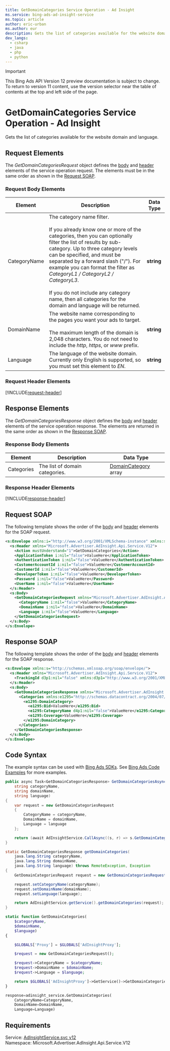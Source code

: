 ```yaml
---
title: GetDomainCategories Service Operation - Ad Insight
ms.service: bing-ads-ad-insight-service
ms.topic: article
author: eric-urban
ms.author: eur
description: Gets the list of categories available for the website domain and language.
dev_langs: 
  - csharp
  - java
  - php
  - python
---
```

> [!IMPORTANT]
> This Bing Ads API Version 12 preview documentation is subject to change. To return to version 11 content, use the version selector near the table of contents at the top and left side of the page.

# GetDomainCategories Service Operation - Ad Insight
Gets the list of categories available for the website domain and language.

## <a name="request"></a>Request Elements
The *GetDomainCategoriesRequest* object defines the [body](#request-body) and [header](#request-header) elements of the service operation request. The elements must be in the same order as shown in the [Request SOAP](#request-soap). 

### <a name="request-body"></a>Request Body Elements

|Element|Description|Data Type|
|-----------|---------------|-------------|
|<a name="categoryname"></a>CategoryName|The category name filter.<br/><br/>If you already know one or more of the categories, then you can optionally filter the list of results by sub-category. Up to three category levels can be specified, and must be separated by a forward slash ("/"). For example you can format the filter as *CategoryL1 / CategoryL2 / CategoryL3*.<br/><br/>If you do not include any category name, then all categories for the domain and language will be returned. |**string**|
|<a name="domainname"></a>DomainName|The website name corresponding to the pages you want your ads to target.<br /><br />The maximum length of the domain is 2,048 characters. You do not need to include the *http*, *https*, or *www* prefix.|**string**|
|<a name="language"></a>Language|The language of the website domain. Currently only English is supported, so you must set this element to *EN*.|**string**|

### <a name="request-header"></a>Request Header Elements
[!INCLUDE[request-header](./includes/request-header.md)]

## <a name="response"></a>Response Elements
The *GetDomainCategoriesResponse* object defines the [body](#response-body) and [header](#response-header) elements of the service operation response. The elements are returned in the same order as shown in the [Response SOAP](#response-soap).

### <a name="response-body"></a>Response Body Elements

|Element|Description|Data Type|
|-----------|---------------|-------------|
|<a name="categories"></a>Categories|The list of domain categories.|[DomainCategory](domaincategory.md) array|

### <a name="response-header"></a>Response Header Elements
[!INCLUDE[response-header](./includes/response-header.md)]

## <a name="request-soap"></a>Request SOAP
The following template shows the order of the [body](#request-body) and [header](#request-header) elements for the SOAP request.

```xml
<s:Envelope xmlns:i="http://www.w3.org/2001/XMLSchema-instance" xmlns:s="http://schemas.xmlsoap.org/soap/envelope/">
  <s:Header xmlns="Microsoft.Advertiser.AdInsight.Api.Service.V12">
    <Action mustUnderstand="1">GetDomainCategories</Action>
    <ApplicationToken i:nil="false">ValueHere</ApplicationToken>
    <AuthenticationToken i:nil="false">ValueHere</AuthenticationToken>
    <CustomerAccountId i:nil="false">ValueHere</CustomerAccountId>
    <CustomerId i:nil="false">ValueHere</CustomerId>
    <DeveloperToken i:nil="false">ValueHere</DeveloperToken>
    <Password i:nil="false">ValueHere</Password>
    <UserName i:nil="false">ValueHere</UserName>
  </s:Header>
  <s:Body>
    <GetDomainCategoriesRequest xmlns="Microsoft.Advertiser.AdInsight.Api.Service.V12">
      <CategoryName i:nil="false">ValueHere</CategoryName>
      <DomainName i:nil="false">ValueHere</DomainName>
      <Language i:nil="false">ValueHere</Language>
    </GetDomainCategoriesRequest>
  </s:Body>
</s:Envelope>
```

## <a name="response-soap"></a>Response SOAP
The following template shows the order of the [body](#response-body) and [header](#response-header) elements for the SOAP response.

```xml
<s:Envelope xmlns:s="http://schemas.xmlsoap.org/soap/envelope/">
  <s:Header xmlns="Microsoft.Advertiser.AdInsight.Api.Service.V12">
    <TrackingId d3p1:nil="false" xmlns:d3p1="http://www.w3.org/2001/XMLSchema-instance">ValueHere</TrackingId>
  </s:Header>
  <s:Body>
    <GetDomainCategoriesResponse xmlns="Microsoft.Advertiser.AdInsight.Api.Service.V12">
      <Categories xmlns:e1295="http://schemas.datacontract.org/2004/07/Microsoft.BingAds.Advertiser.AdInsight.Api.DataContract.V12.Entity" d4p1:nil="false" xmlns:d4p1="http://www.w3.org/2001/XMLSchema-instance">
        <e1295:DomainCategory>
          <e1295:Bid>ValueHere</e1295:Bid>
          <e1295:CategoryName d4p1:nil="false">ValueHere</e1295:CategoryName>
          <e1295:Coverage>ValueHere</e1295:Coverage>
        </e1295:DomainCategory>
      </Categories>
    </GetDomainCategoriesResponse>
  </s:Body>
</s:Envelope>
```

## <a name="example"></a>Code Syntax
The example syntax can be used with [Bing Ads SDKs](../guides/client-libraries.md). See [Bing Ads Code Examples](../guides/code-examples.md) for more examples.
```csharp
public async Task<GetDomainCategoriesResponse> GetDomainCategoriesAsync(
	string categoryName,
	string domainName,
	string language)
{
	var request = new GetDomainCategoriesRequest
	{
		CategoryName = categoryName,
		DomainName = domainName,
		Language = language
	};

	return (await AdInsightService.CallAsync((s, r) => s.GetDomainCategoriesAsync(r), request));
}
```
```java
static GetDomainCategoriesResponse getDomainCategories(
	java.lang.String categoryName,
	java.lang.String domainName,
	java.lang.String language) throws RemoteException, Exception
{
	GetDomainCategoriesRequest request = new GetDomainCategoriesRequest();

	request.setCategoryName(categoryName);
	request.setDomainName(domainName);
	request.setLanguage(language);

	return AdInsightService.getService().getDomainCategories(request);
}
```
```php
static function GetDomainCategories(
	$categoryName,
	$domainName,
	$language)
{

	$GLOBALS['Proxy'] = $GLOBALS['AdInsightProxy'];

	$request = new GetDomainCategoriesRequest();

	$request->CategoryName = $categoryName;
	$request->DomainName = $domainName;
	$request->Language = $language;

	return $GLOBALS['AdInsightProxy']->GetService()->GetDomainCategories($request);
}
```
```python
response=adinsight_service.GetDomainCategories(
	CategoryName=CategoryName,
	DomainName=DomainName,
	Language=Language)
```

## Requirements
Service: [AdInsightService.svc v12](https://adinsight.api.bingads.microsoft.com/Api/Advertiser/AdInsight/v11/AdInsightService.svc)  
Namespace: Microsoft.Advertiser.AdInsight.Api.Service.V12  

